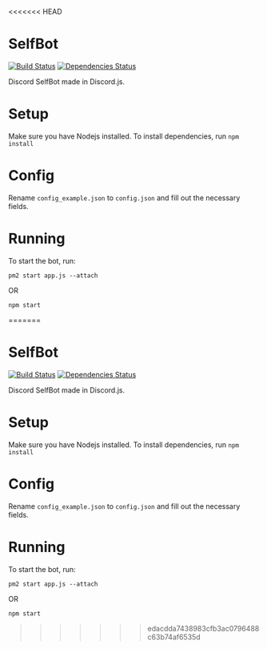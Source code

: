<<<<<<< HEAD
# SelfBot
[![Build Status](https://travis-ci.org/GummiWummiBear/SelfBot.svg?branch=master)](https://travis-ci.org/GummiWummiBear/SelfBot)
[![Dependencies Status](https://david-dm.org/gummiwummibear/selfbot/status.svg)](https://david-dm.org/gummiwummibear/selfbot)

Discord SelfBot made in Discord.js.

# Setup
Make sure you have Nodejs installed.
To install dependencies, run `npm install`

# Config
Rename  `config_example.json` to `config.json` and fill out the necessary fields.

# Running
To start the bot, run:
```
pm2 start app.js --attach
```
OR
```
npm start
```
=======
# SelfBot
[![Build Status](https://travis-ci.org/GummiWummiBear/SelfBot.svg?branch=master)](https://travis-ci.org/GummiWummiBear/SelfBot)
[![Dependencies Status](https://david-dm.org/gummiwummibear/selfbot/status.svg)](https://david-dm.org/gummiwummibear/selfbot)

Discord SelfBot made in Discord.js.

# Setup
Make sure you have Nodejs installed.
To install dependencies, run `npm install`

# Config
Rename  `config_example.json` to `config.json` and fill out the necessary fields.

# Running
To start the bot, run:
```
pm2 start app.js --attach
```
OR
```
npm start
```
>>>>>>> edacdda7438983cfb3ac0796488c63b74af6535d
